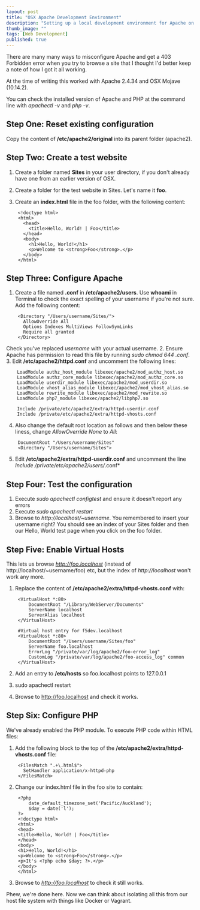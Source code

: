 ```yaml
---
layout: post
title: "OSX Apache Development Environment"
description: "Setting up a local development environment for Apache on OSX."
thumb_image: ""
tags: [Web Development]
published: true
---
```

There are many many ways to misconfigure Apache and get a 403 Forbidden error when you try to browse a site that I thought I'd better keep a note of how I got it all working.

At the time of writing this worked with Apache 2.4.34 and OSX Mojave (10.14.2).

You can check the installed version of Apache and PHP at the command line with *apachectl -v* and *php -v*.

## Step One: Reset existing configuration
Copy the content of **/etc/apache2/original** into its parent folder (apache2).

## Step Two: Create a test website
1. Create a folder named **Sites** in your user directory, if you don't already have one from an earlier version of OSX.
2. Create a folder for the test website in Sites. Let's name it **foo**.
3. Create an **index.html** file in the foo folder, with the following content:

		<!doctype html>
		<html>
		  <head>
		    <title>Hello, World! | Foo</title>
		  </head>
		  <body>
		    <h1>Hello, World!</h1>
		    <p>Welcome to <strong>Foo</strong>.</p>
		  </body>
		</html>

## Step Three: Configure Apache
1. Create a file named **<yourusername>.conf** in **/etc/apache2/users**. 
Use **whoami** in Terminal to check the exact spelling of your username if you're not sure.
Add the following content:

		<Directory "/Users/username/Sites/">
		  AllowOverride All
		  Options Indexes MultiViews FollowSymLinks
		  Require all granted
		</Directory>

Check you've replaced *username* with your actual username.
2. Ensure Apache has permission to read this file by running *sudo chmod 644 <username>.conf*.
3. Edit **/etc/apache2/httpd.conf** and uncomment the following lines:

		LoadModule authz_host_module libexec/apache2/mod_authz_host.so
		LoadModule authz_core_module libexec/apache2/mod_authz_core.so
		LoadModule userdir_module libexec/apache2/mod_userdir.so
		LoadModule vhost_alias_module libexec/apache2/mod_vhost_alias.so
		LoadModule rewrite_module libexec/apache2/mod_rewrite.so
		LoadModule php7_module libexec/apache2/libphp7.so

		Include /private/etc/apache2/extra/httpd-userdir.conf
		Include /private/etc/apache2/extra/httpd-vhosts.conf

4. Also change the default root location as follows and then below these liness, change *AllowOverride None* to *All*:

		DocumentRoot "/Users/username/Sites"
		<Directory "/Users/username/Sites">

5. Edit **/etc/apache2/extra/httpd-userdir.conf** and uncomment the line *Include /private/etc/apache2/users/*.conf*

## Step Four: Test the configuration
1. Execute *sudo apachectl configtest* and ensure it doesn't report any errors
2. Execute *sudo apachectl restart*
3. Browse to *http://localhost/~username*. You remembered to insert your username right? You should see an index of your Sites folder and then our Hello, World test page when you click on the foo folder.

## Step Five: Enable Virtual Hosts
This lets us browse *http://foo.localhost* (instead of http://localhost/~username/foo) etc, but the index of *http://localhost* won't work any more.

1. Replace the content of **/etc/apache2/extra/httpd-vhosts.conf** with:

		<VirtualHost *:80>
		    DocumentRoot "/Library/WebServer/Documents"
		    ServerName localhost
		    ServerAlias localhost
		</VirtualHost>

		#Virtual host entry for f5dev.localhost
		<VirtualHost *:80>
		    DocumentRoot "/Users/username/Sites/foo"
		    ServerName foo.localhost
		    ErrorLog "/private/var/log/apache2/foo-error_log"
		    CustomLog "/private/var/log/apache2/foo-access_log" common
		</VirtualHost>

2. Add an entry to **/etc/hosts** so foo.localhost points to 127.0.0.1
3. sudo apachectl restart
4. Browse to http://foo.localhost and check it works.

## Step Six: Configure PHP
We've already enabled the PHP module. To execute PHP code within HTML files:
1. Add the following block to the top of the **/etc/apache2/extra/httpd-vhosts.conf** file:

		<FilesMatch ".+\.html$">
		  SetHandler application/x-httpd-php
		</FilesMatch>

2. Change our index.html file in the foo site to contain:

		<?php
			date_default_timezone_set('Pacific/Auckland');
			$day = date('l');
		?>
		<!doctype html>
		<html>
		<head>
		<title>Hello, World! | Foo</title>
		</head>
		<body>
		<h1>Hello, World!</h1>
		<p>Welcome to <strong>Foo</strong>.</p>
		<p>It's <?php echo $day; ?>.</p>
		</body>
		</html>

3. Browse to *http://foo.localhost* to check it still works.

Phew, we're done here. Now we can think about isolating all this from our host file system with things like Docker or Vagrant.
